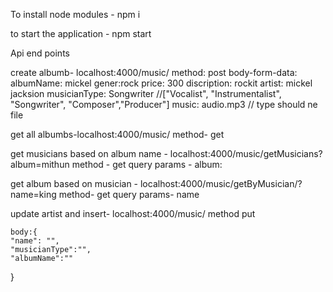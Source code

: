 To install node modules - npm i

to start the application - npm start

Api end points

create albumb- localhost:4000/music/
    method: post
    body-form-data:
        albumName: mickel
        gener:rock
        price: 300
        discription: rockit
        artist: mickel jacksion
        musicianType: Songwriter    //["Vocalist", "Instrumentalist", "Songwriter", "Composer","Producer"]
        music: audio.mp3                // type should ne file



get all albumbs-localhost:4000/music/
    method- get

get musicians based on album name - localhost:4000/music/getMusicians?album=mithun
    method - get
    query params - album: 

get album based on musician - localhost:4000/music/getByMusician/?name=king
    method- get
    query params- name


update artist and insert- localhost:4000/music/
    method put

    body:{
    "name": "",
    "musicianType":"",
    "albumName":""
}